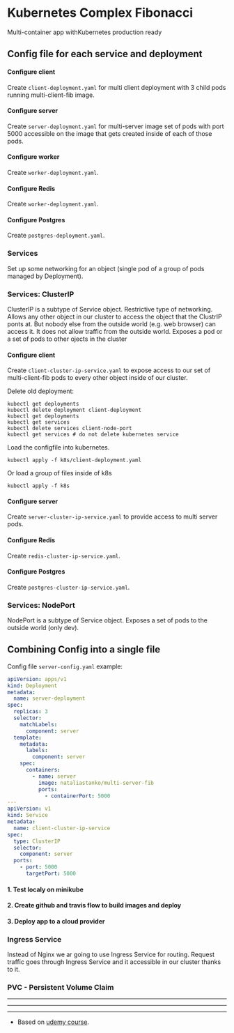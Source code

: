 # Kubernetes Complex Fibonacci

Multi-container app withKubernetes production ready

## Config file for each service and deployment

#### Configure client

Create ```client-deployment.yaml``` for multi client deployment with 3 child pods running multi-client-fib image.

#### Configure server

Create ```server-deployment.yaml``` for multi-server image set of pods with port 5000 accessible on the image that gets created inside of each of those pods.

#### Configure worker

Create ```worker-deployment.yaml```.

#### Configure Redis

Create ```worker-deployment.yaml```.

#### Configure Postgres

Create ```postgres-deployment.yaml```.

### Services

Set up some networking for an object (single pod of a group of pods managed by Deployment).

### Services: ClusterIP

ClusterIP is a subtype of Service object.
Restrictive type of networking.
Allows any other object in our cluster to access the object that the ClustrIP ponts at. But nobody else from the outside world (e.g. web browser) can access it. It does not allow traffic from the outside world.
Exposes a pod or a set of pods to other ojects in the cluster

#### Configure client

Create ```client-cluster-ip-service.yaml``` to expose access to our set of multi-client-fib pods to every other object inside of our cluster.

Delete old deployment:

    kubectl get deployments
    kubectl delete deployment client-deployment
    kubectl get deployments
    kubectl get services
    kubectl delete services client-node-port
    kubectl get services # do not delete kubernetes service

Load the configfile into kubernetes.

    kubectl apply -f k8s/client-deployment.yaml

Or load a group of files inside of k8s

    kubectl apply -f k8s

#### Configure server

Create ```server-cluster-ip-service.yaml``` to provide access to multi server pods.

#### Configure Redis

Create ```redis-cluster-ip-service.yaml```.

#### Configure Postgres

Create ```postgres-cluster-ip-service.yaml```.

### Services: NodePort

NodePort is a subtype of Service object.
Exposes a set of pods to the outside world (only dev).

## Combining Config into a single file

Config file ```server-config.yaml``` example:

```yaml
apiVersion: apps/v1
kind: Deployment
metadata:
  name: server-deployment
spec:
  replicas: 3
  selector:
    matchLabels:
      component: server
  template:
    metadata:
      labels:
        component: server
    spec:
      containers:
        - name: server
          image: nataliastanko/multi-server-fib
          ports:
            - containerPort: 5000
---
apiVersion: v1
kind: Service
metadata:
  name: client-cluster-ip-service
spec:
  type: ClusterIP
  selector:
    component: server
  ports:
    - port: 5000
      targetPort: 5000
```

#### 1. Test localy on minikube

#### 2. Create github and travis flow to build images and deploy

#### 3. Deploy app to a cloud provider

### Ingress Service

Instead of Nginx we ar going to use Ingress Service for routing.
Request traffic goes through Ingress Service and it accessible in our cluster thanks to it.

### PVC - Persistent Volume Claim

***

***

***

* Based on [udemy course](https://www.udemy.com/docker-and-kubernetes-the-complete-guide/).